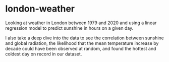 # london-weather
Looking at weather in London between 1979 and 2020 and using a linear regression model to predict sunshine in hours on a given day. 

I also take a deep dive into the data to see the correlation between sunshine and global radiation, the likelihood that the mean temperature increase by decade could have been observed at random, and found the hottest and coldest day on record in our dataset. 
